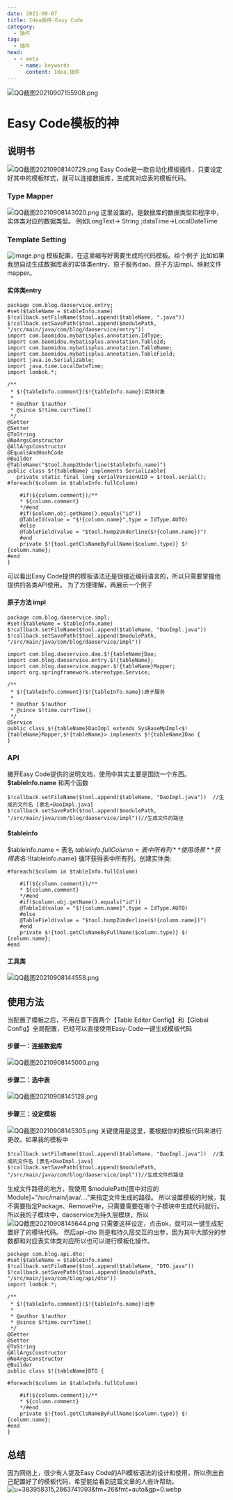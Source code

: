 ```yaml
---
date: 2021-09-07
title: Idea插件-Easy Code
category: 
  - 插件
tag:
  - 插件
head:
  - - meta
    - name: keywords
      content: Idea,插件
---
```


![QQ截图20210907155908.png](https://leyuna-blog-img.oss-cn-hangzhou.aliyuncs.com/image/2021-09-07/QQ截图20210907155908.png)
# Easy Code模板的神
## 说明书
![QQ截图20210908140729.png](https://leyuna-blog-img.oss-cn-hangzhou.aliyuncs.com/image/2021-09-08/QQ截图20210908140729.png)
Easy Code是一款自动化模板插件，只要设定好其中的模板样式，就可以连接数据库，生成其对应表的模板代码。
### Type Mapper
![QQ截图20210908143020.png](https://leyuna-blog-img.oss-cn-hangzhou.aliyuncs.com/image/2021-09-08/QQ截图20210908143020.png)
这里设置的，是数据库的数据类型和程序中，实体类对应的数据类型。
例如LongText-> String ;dataTime->LocalDateTime
### Template Setting
![image.png](https://leyuna-blog-img.oss-cn-hangzhou.aliyuncs.com/image/2021-09-08/image.png)
模板配置，在这里编写好需要生成的代码模板。给个例子
比如如果我想自动生成数据库表的实体类entry、原子服务dao、原子方法impl、映射文件mapper。
#### 实体类entry
```
package com.blog.daoservice.entry;
#set($tableName = $tableInfo.name)
$!callback.setFileName($tool.append($tableName, ".java"))
$!callback.setSavePath($tool.append($modulePath, "/src/main/java/com/blog/daoservice/entry"))
import com.baomidou.mybatisplus.annotation.IdType;
import com.baomidou.mybatisplus.annotation.TableId;
import com.baomidou.mybatisplus.annotation.TableName;
import com.baomidou.mybatisplus.annotation.TableField;
import java.io.Serializable;
import java.time.LocalDateTime;
import lombok.*;

/**
 * $!{tableInfo.comment}($!{tableInfo.name})实体对象
 *
 * @author $!author
 * @since $!time.currTime()
 */
@Getter
@Setter
@ToString
@NoArgsConstructor
@AllArgsConstructor
@EqualsAndHashCode
@Builder
@TableName("$tool.hump2Underline($tableInfo.name)")
public class $!{tableName} implements Serializable{
   private static final long serialVersionUID = $!tool.serial();
#foreach($column in $tableInfo.fullColumn)

    #if(${column.comment})/**
    * ${column.comment}
    */#end
    #if($column.obj.getName().equals("id"))
    @TableId(value = "$!{column.name}",type = IdType.AUTO)
    #else 
    @TableField(value = "$tool.hump2Underline($!{column.name})") 
    #end
    private $!{tool.getClsNameByFullName($column.type)} $!{column.name};
#end
}

```
可以看出Easy Code提供的模板语法还是很接近编码语言的，所以只需要掌握他提供的各类API使用。
为了方便理解，再展示一个例子
#### 原子方法 impl
```
package com.blog.daoservice.impl;
#set($tableName = $tableInfo.name)
$!callback.setFileName($tool.append($tableName, "DaoImpl.java"))
$!callback.setSavePath($tool.append($modulePath, "/src/main/java/com/blog/daoservice/impl"))

import com.blog.daoservice.dao.$!{tableName}Dao;
import com.blog.daoservice.entry.$!{tableName};
import com.blog.daoservice.mapper.$!{tableName}Mapper;
import org.springframework.stereotype.Service;

/**
 * $!{tableInfo.comment}($!{tableInfo.name})原子服务
 *
 * @author $!author
 * @since $!time.currTime()
 */
@Service
public class $!{tableName}DaoImpl extends SysBaseMpImpl<$!{tableName}Mapper,$!{tableName}> implements $!{tableName}Dao {
}
```
### API
撇开Easy Code提供的说明文档，使用中其实主要是围绕一个东西。
**$tableInfo.name**
和两个函数
```
$!callback.setFileName($tool.append($tableName, "DaoImpl.java"))  //生成的文件名 [表名+DaoImpl.java]
$!callback.setSavePath($tool.append($modulePath, "/src/main/java/com/blog/daoservice/impl"))//生成文件的路径
```
#### $tableinfo
$tableinfo.name = 表名
$tableinfo.fullColumn = 表中所有列
**使用场景**
获得表名:$!{tableinfo.name}
循环获得表中所有列，创建实体类:
```
#foreach($column in $tableInfo.fullColumn)

    #if(${column.comment})/**
    * ${column.comment}
    */#end
    #if($column.obj.getName().equals("id"))
    @TableId(value = "$!{column.name}",type = IdType.AUTO)
    #else 
    @TableField(value = "$tool.hump2Underline($!{column.name})") 
    #end
    private $!{tool.getClsNameByFullName($column.type)} $!{column.name};
#end
```
#### 工具类
![QQ截图20210908144558.png](https://leyuna-blog-img.oss-cn-hangzhou.aliyuncs.com/image/2021-09-08/QQ截图20210908144558.png)

## 使用方法
当配置了模板之后，不用在意下面两个【Table Editor Config】和【Global Config】全局配置，已经可以直接使用Easy-Code一键生成模板代码
#### 步骤一：连接数据库
![QQ截图20210908145000.png](https://leyuna-blog-img.oss-cn-hangzhou.aliyuncs.com/image/2021-09-08/QQ截图20210908145000.png)
#### 步骤二：选中表
![QQ截图20210908145128.png](https://leyuna-blog-img.oss-cn-hangzhou.aliyuncs.com/image/2021-09-08/QQ截图20210908145128.png)
#### 步骤三：设定模板
![QQ截图20210908145305.png](https://leyuna-blog-img.oss-cn-hangzhou.aliyuncs.com/image/2021-09-08/QQ截图20210908145305.png)
关键使用是这里，要根据你的模板代码来进行更改。如果我的模板中
```
$!callback.setFileName($tool.append($tableName, "DaoImpl.java"))  //生成的文件名 [表名+DaoImpl.java]
$!callback.setSavePath($tool.append($modulePath, "/src/main/java/com/blog/daoservice/impl"))//生成文件的路径
```
生成文件路径的地方，我使用 $modulePath[图中对应的Module]+"/src/main/java/...."来指定文件生成的路径。
所以设置模板的时候，我不需要指定Package、RemovePre，只需要需要在哪个子模块中生成代码就行。
所以我的子模块中，daoservice为持久层模块，所以
![QQ截图20210908145644.png](https://leyuna-blog-img.oss-cn-hangzhou.aliyuncs.com/image/2021-09-08/QQ截图20210908145644.png)
只需要这样设定，点击ok，就可以一键生成配置好了的模块代码。
然后api-dto 则是和持久层交互的出参，因为其中大部分的参数都和对应表实体类对应所以也可以进行模板化操作。
```
package com.blog.api.dto;
#set($tableName = $tableInfo.name)
$!callback.setFileName($tool.append($tableName, "DTO.java"))
$!callback.setSavePath($tool.append($modulePath, "/src/main/java/com/blog/api/dto"))
import lombok.*;

/**
 * $!{tableInfo.comment}($!{tableInfo.name})出参
 *
 * @author $!author
 * @since $!time.currTime()
 */
@Getter
@Setter
@ToString
@AllArgsConstructor
@NoArgsConstructor
@Builder
public class $!{tableName}DTO {

#foreach($column in $tableInfo.fullColumn)

    #if(${column.comment})/**
    * ${column.comment}
    */#end
    private $!{tool.getClsNameByFullName($column.type)} $!{column.name};
#end
}
```
## 总结
因为网络上，很少有人提及Easy Code的APi模板语法的设计和使用，所以例出自己配置好了的模板代码，希望能给看到这篇文章的人些许帮助。
![u=383958315,2863741093&fm=26&fmt=auto&gp=0.webp](https://leyuna-blog-img.oss-cn-hangzhou.aliyuncs.com/image/2021-09-08/u=383958315,2863741093&fm=26&fmt=auto&gp=0.webp)
